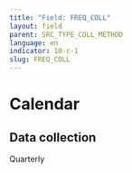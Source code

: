 ```yaml
---
title: "Field: FREQ_COLL"
layout: field
parent: SRC_TYPE_COLL_METHOD
language: en
indicator: 10-c-1
slug: FREQ_COLL
---
```

# Calendar

## Data collection

Quarterly